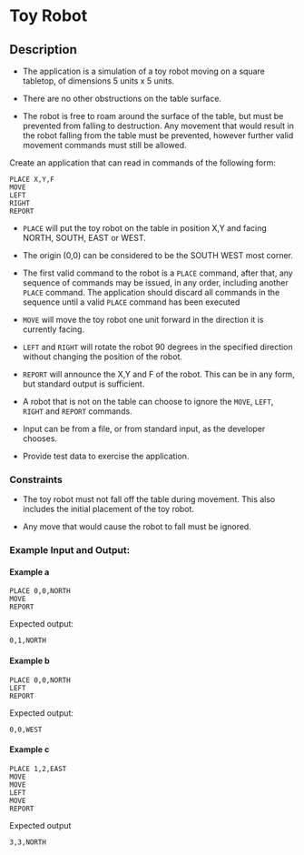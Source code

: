 # Toy Robot

## Description

* The application is a simulation of a toy robot moving on a square tabletop, of dimensions 5 units x 5 units.

* There are no other obstructions on the table surface.

* The robot is free to roam around the surface of the table, but must be prevented from falling to destruction. Any movement that would result in the robot falling from the table must be prevented, however further valid movement commands must still be allowed.

Create an application that can read in commands of the following form:
```
PLACE X,Y,F
MOVE
LEFT
RIGHT
REPORT
```

* `PLACE` will put the toy robot on the table in position X,Y and facing NORTH, SOUTH, EAST or WEST.

* The origin (0,0) can be considered to be the SOUTH WEST most corner.

* The first valid command to the robot is a `PLACE` command, after that, any sequence of commands may be issued, in any order, including another `PLACE` command. The application should discard all commands in the sequence until a valid `PLACE` command has been executed

* `MOVE` will move the toy robot one unit forward in the direction it is currently facing.

* `LEFT` and `RIGHT` will rotate the robot 90 degrees in the specified direction without changing the position of the robot.

* `REPORT` will announce the X,Y and F of the robot. This can be in any form, but standard output is sufficient.

* A robot that is not on the table can choose to ignore the `MOVE`, `LEFT`, `RIGHT` and `REPORT` commands.

* Input can be from a file, or from standard input, as the developer chooses.

* Provide test data to exercise the application.

### Constraints

* The toy robot must not fall off the table during movement. This also includes the initial placement of the toy robot.

* Any move that would cause the robot to fall must be ignored.

### Example Input and Output:

#### Example a

    PLACE 0,0,NORTH
    MOVE
    REPORT

Expected output:

    0,1,NORTH

#### Example b

    PLACE 0,0,NORTH
    LEFT
    REPORT

Expected output:

    0,0,WEST

#### Example c

    PLACE 1,2,EAST
    MOVE
    MOVE
    LEFT
    MOVE
    REPORT

Expected output

    3,3,NORTH
